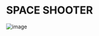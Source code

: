 # SPACE SHOOTER 

![image](https://github.com/user-attachments/assets/9af12a9e-fbdb-4e91-b1c5-c2c7e35c1ab1)
